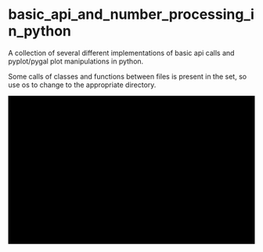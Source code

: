 # basic_api_and_number_processing_in_python
A collection of several different implementations of basic api calls and pyplot/pygal plot manipulations in python.

Some calls of classes and functions between files is present in the set, so use os to change to the appropriate directory.
<?xml version='1.0' encoding='utf-8'?>
<svg xmlns="http://www.w3.org/2000/svg" xmlns:xlink="http://www.w3.org/1999/xlink" id="chart-d021807f-74c3-4e6a-8d99-64e058eb193d" class="pygal-chart" viewBox="0 0 1000 600"><!--Generated with pygal 2.4.0 (lxml) ©Kozea 2012-2016 on 2021-01-29--><!--http://pygal.org--><!--http://github.com/Kozea/pygal--><defs><style type="text/css">#chart-d021807f-74c3-4e6a-8d99-64e058eb193d{-webkit-user-select:none;-webkit-font-smoothing:antialiased;font-family:Consolas,"Liberation Mono",Menlo,Courier,monospace}#chart-d021807f-74c3-4e6a-8d99-64e058eb193d .title{font-family:Consolas,"Liberation Mono",Menlo,Courier,monospace;font-size:16px}#chart-d021807f-74c3-4e6a-8d99-64e058eb193d .legends .legend text{font-family:Consolas,"Liberation Mono",Menlo,Courier,monospace;font-size:14px}#chart-d021807f-74c3-4e6a-8d99-64e058eb193d .axis text{font-family:Consolas,"Liberation Mono",Menlo,Courier,monospace;font-size:10px}#chart-d021807f-74c3-4e6a-8d99-64e058eb193d .axis text.major{font-family:Consolas,"Liberation Mono",Menlo,Courier,monospace;font-size:10px}#chart-d021807f-74c3-4e6a-8d99-64e058eb193d .text-overlay text.value{font-family:Consolas,"Liberation Mono",Menlo,Courier,monospace;font-size:16px}#chart-d021807f-74c3-4e6a-8d99-64e058eb193d .text-overlay text.label{font-family:Consolas,"Liberation Mono",Menlo,Courier,monospace;font-size:10px}#chart-d021807f-74c3-4e6a-8d99-64e058eb193d .tooltip{font-family:Consolas,"Liberation Mono",Menlo,Courier,monospace;font-size:14px}#chart-d021807f-74c3-4e6a-8d99-64e058eb193d text.no_data{font-family:Consolas,"Liberation Mono",Menlo,Courier,monospace;font-size:64px}
#chart-d021807f-74c3-4e6a-8d99-64e058eb193d{background-color:#f8f8f8}#chart-d021807f-74c3-4e6a-8d99-64e058eb193d path,#chart-d021807f-74c3-4e6a-8d99-64e058eb193d line,#chart-d021807f-74c3-4e6a-8d99-64e058eb193d rect,#chart-d021807f-74c3-4e6a-8d99-64e058eb193d circle{-webkit-transition:250ms ease-in;-moz-transition:250ms ease-in;transition:250ms ease-in}#chart-d021807f-74c3-4e6a-8d99-64e058eb193d .graph &gt; .background{fill:#f8f8f8}#chart-d021807f-74c3-4e6a-8d99-64e058eb193d .plot &gt; .background{fill:#ffffff}#chart-d021807f-74c3-4e6a-8d99-64e058eb193d .graph{fill:#333}#chart-d021807f-74c3-4e6a-8d99-64e058eb193d text.no_data{fill:#666}#chart-d021807f-74c3-4e6a-8d99-64e058eb193d .title{fill:#666}#chart-d021807f-74c3-4e6a-8d99-64e058eb193d .legends .legend text{fill:#333}#chart-d021807f-74c3-4e6a-8d99-64e058eb193d .legends .legend:hover text{fill:#666}#chart-d021807f-74c3-4e6a-8d99-64e058eb193d .axis .line{stroke:#666}#chart-d021807f-74c3-4e6a-8d99-64e058eb193d .axis .guide.line{stroke:rgba(0,0,0,0.5)}#chart-d021807f-74c3-4e6a-8d99-64e058eb193d .axis .major.line{stroke:#333}#chart-d021807f-74c3-4e6a-8d99-64e058eb193d .axis text.major{fill:#666}#chart-d021807f-74c3-4e6a-8d99-64e058eb193d .axis.y .guides:hover .guide.line,#chart-d021807f-74c3-4e6a-8d99-64e058eb193d .line-graph .axis.x .guides:hover .guide.line,#chart-d021807f-74c3-4e6a-8d99-64e058eb193d .stackedline-graph .axis.x .guides:hover .guide.line,#chart-d021807f-74c3-4e6a-8d99-64e058eb193d .xy-graph .axis.x .guides:hover .guide.line{stroke:#666}#chart-d021807f-74c3-4e6a-8d99-64e058eb193d .axis .guides:hover text{fill:#666}#chart-d021807f-74c3-4e6a-8d99-64e058eb193d .reactive{fill-opacity:.5;stroke-opacity:.8}#chart-d021807f-74c3-4e6a-8d99-64e058eb193d .ci{stroke:#333}#chart-d021807f-74c3-4e6a-8d99-64e058eb193d .reactive.active,#chart-d021807f-74c3-4e6a-8d99-64e058eb193d .active .reactive{fill-opacity:.9;stroke-opacity:.9;stroke-width:4}#chart-d021807f-74c3-4e6a-8d99-64e058eb193d .ci .reactive.active{stroke-width:1.5}#chart-d021807f-74c3-4e6a-8d99-64e058eb193d .series text{fill:#666}#chart-d021807f-74c3-4e6a-8d99-64e058eb193d .tooltip rect{fill:#ffffff;stroke:#666;-webkit-transition:opacity 250ms ease-in;-moz-transition:opacity 250ms ease-in;transition:opacity 250ms ease-in}#chart-d021807f-74c3-4e6a-8d99-64e058eb193d .tooltip .label{fill:#333}#chart-d021807f-74c3-4e6a-8d99-64e058eb193d .tooltip .label{fill:#333}#chart-d021807f-74c3-4e6a-8d99-64e058eb193d .tooltip .legend{font-size:.8em;fill:rgba(0,0,0,0.5)}#chart-d021807f-74c3-4e6a-8d99-64e058eb193d .tooltip .x_label{font-size:.6em;fill:#666}#chart-d021807f-74c3-4e6a-8d99-64e058eb193d .tooltip .xlink{font-size:.5em;text-decoration:underline}#chart-d021807f-74c3-4e6a-8d99-64e058eb193d .tooltip .value{font-size:1.5em}#chart-d021807f-74c3-4e6a-8d99-64e058eb193d .bound{font-size:.5em}#chart-d021807f-74c3-4e6a-8d99-64e058eb193d .max-value{font-size:.75em;fill:rgba(0,0,0,0.5)}#chart-d021807f-74c3-4e6a-8d99-64e058eb193d .map-element{fill:#ffffff;stroke:rgba(0,0,0,0.5) !important}#chart-d021807f-74c3-4e6a-8d99-64e058eb193d .map-element .reactive{fill-opacity:inherit;stroke-opacity:inherit}#chart-d021807f-74c3-4e6a-8d99-64e058eb193d .color-0,#chart-d021807f-74c3-4e6a-8d99-64e058eb193d .color-0 a:visited{stroke:#333366;fill:#333366}#chart-d021807f-74c3-4e6a-8d99-64e058eb193d .text-overlay .color-0 text{fill:black}
#chart-d021807f-74c3-4e6a-8d99-64e058eb193d text.no_data{text-anchor:middle}#chart-d021807f-74c3-4e6a-8d99-64e058eb193d .guide.line{fill:none}#chart-d021807f-74c3-4e6a-8d99-64e058eb193d .centered{text-anchor:middle}#chart-d021807f-74c3-4e6a-8d99-64e058eb193d .title{text-anchor:middle}#chart-d021807f-74c3-4e6a-8d99-64e058eb193d .legends .legend text{fill-opacity:1}#chart-d021807f-74c3-4e6a-8d99-64e058eb193d .axis.x text{text-anchor:middle}#chart-d021807f-74c3-4e6a-8d99-64e058eb193d .axis.x:not(.web) text[transform]{text-anchor:start}#chart-d021807f-74c3-4e6a-8d99-64e058eb193d .axis.x:not(.web) text[transform].backwards{text-anchor:end}#chart-d021807f-74c3-4e6a-8d99-64e058eb193d .axis.y text{text-anchor:end}#chart-d021807f-74c3-4e6a-8d99-64e058eb193d .axis.y text[transform].backwards{text-anchor:start}#chart-d021807f-74c3-4e6a-8d99-64e058eb193d .axis.y2 text{text-anchor:start}#chart-d021807f-74c3-4e6a-8d99-64e058eb193d .axis.y2 text[transform].backwards{text-anchor:end}#chart-d021807f-74c3-4e6a-8d99-64e058eb193d .axis .guide.line{stroke-dasharray:4,4}#chart-d021807f-74c3-4e6a-8d99-64e058eb193d .axis .major.guide.line{stroke-dasharray:6,6}#chart-d021807f-74c3-4e6a-8d99-64e058eb193d .horizontal .axis.y .guide.line,#chart-d021807f-74c3-4e6a-8d99-64e058eb193d .horizontal .axis.y2 .guide.line,#chart-d021807f-74c3-4e6a-8d99-64e058eb193d .vertical .axis.x .guide.line{opacity:0}#chart-d021807f-74c3-4e6a-8d99-64e058eb193d .horizontal .axis.always_show .guide.line,#chart-d021807f-74c3-4e6a-8d99-64e058eb193d .vertical .axis.always_show .guide.line{opacity:1 !important}#chart-d021807f-74c3-4e6a-8d99-64e058eb193d .axis.y .guides:hover .guide.line,#chart-d021807f-74c3-4e6a-8d99-64e058eb193d .axis.y2 .guides:hover .guide.line,#chart-d021807f-74c3-4e6a-8d99-64e058eb193d .axis.x .guides:hover .guide.line{opacity:1}#chart-d021807f-74c3-4e6a-8d99-64e058eb193d .axis .guides:hover text{opacity:1}#chart-d021807f-74c3-4e6a-8d99-64e058eb193d .nofill{fill:none}#chart-d021807f-74c3-4e6a-8d99-64e058eb193d .subtle-fill{fill-opacity:.2}#chart-d021807f-74c3-4e6a-8d99-64e058eb193d .dot{stroke-width:1px;fill-opacity:1}#chart-d021807f-74c3-4e6a-8d99-64e058eb193d .dot.active{stroke-width:5px}#chart-d021807f-74c3-4e6a-8d99-64e058eb193d .dot.negative{fill:transparent}#chart-d021807f-74c3-4e6a-8d99-64e058eb193d text,#chart-d021807f-74c3-4e6a-8d99-64e058eb193d tspan{stroke:none !important}#chart-d021807f-74c3-4e6a-8d99-64e058eb193d .series text.active{opacity:1}#chart-d021807f-74c3-4e6a-8d99-64e058eb193d .tooltip rect{fill-opacity:.95;stroke-width:.5}#chart-d021807f-74c3-4e6a-8d99-64e058eb193d .tooltip text{fill-opacity:1}#chart-d021807f-74c3-4e6a-8d99-64e058eb193d .showable{visibility:hidden}#chart-d021807f-74c3-4e6a-8d99-64e058eb193d .showable.shown{visibility:visible}#chart-d021807f-74c3-4e6a-8d99-64e058eb193d .gauge-background{fill:rgba(229,229,229,1);stroke:none}#chart-d021807f-74c3-4e6a-8d99-64e058eb193d .bg-lines{stroke:#f8f8f8;stroke-width:2px}</style><script type="text/javascript">window.pygal = window.pygal || {};window.pygal.config = window.pygal.config || {};window.pygal.config['d021807f-74c3-4e6a-8d99-64e058eb193d'] = {"allow_interruptions": false, "box_mode": "extremes", "classes": ["pygal-chart"], "css": ["file://style.css", "file://graph.css"], "defs": [], "disable_xml_declaration": false, "dots_size": 2.5, "dynamic_print_values": false, "explicit_size": false, "fill": false, "force_uri_protocol": "https", "formatter": null, "half_pie": false, "height": 600, "include_x_axis": false, "inner_radius": 0, "interpolate": null, "interpolation_parameters": {}, "interpolation_precision": 250, "inverse_y_axis": false, "js": ["//kozea.github.io/pygal.js/2.0.x/pygal-tooltips.min.js"], "label_font_size": 14, "legend_at_bottom": false, "legend_at_bottom_columns": null, "legend_box_size": 12, "logarithmic": false, "major_label_font_size": 18, "margin": 20, "margin_bottom": null, "margin_left": null, "margin_right": null, "margin_top": null, "max_scale": 16, "min_scale": 4, "missing_value_fill_truncation": "x", "no_data_text": "No data", "no_prefix": false, "order_min": null, "pretty_print": false, "print_labels": false, "print_values": false, "print_values_position": "center", "print_zeroes": true, "range": null, "rounded_bars": null, "secondary_range": null, "show_dots": true, "show_legend": false, "show_minor_x_labels": true, "show_minor_y_labels": true, "show_only_major_dots": false, "show_x_guides": false, "show_x_labels": true, "show_y_guides": false, "show_y_labels": true, "spacing": 10, "stack_from_top": false, "strict": false, "stroke": true, "stroke_style": null, "style": {"background": "#f8f8f8", "ci_colors": [], "colors": ["#333366", "#3c3c79", "#46468c", "#4f4f9f", "#5d5dae", "#6f6fb7", "#8282c1", "#9595ca", "#a8a8d4", "#bbbbdd"], "font_family": "Consolas, \"Liberation Mono\", Menlo, Courier, monospace", "foreground": "#333", "foreground_strong": "#666", "foreground_subtle": "rgba(0, 0 , 0, 0.5)", "guide_stroke_dasharray": "4,4", "label_font_family": "Consolas, \"Liberation Mono\", Menlo, Courier, monospace", "label_font_size": 10, "legend_font_family": "Consolas, \"Liberation Mono\", Menlo, Courier, monospace", "legend_font_size": 14, "major_guide_stroke_dasharray": "6,6", "major_label_font_family": "Consolas, \"Liberation Mono\", Menlo, Courier, monospace", "major_label_font_size": 10, "no_data_font_family": "Consolas, \"Liberation Mono\", Menlo, Courier, monospace", "no_data_font_size": 64, "opacity": ".5", "opacity_hover": ".9", "plot_background": "#ffffff", "stroke_opacity": ".8", "stroke_opacity_hover": ".9", "title_font_family": "Consolas, \"Liberation Mono\", Menlo, Courier, monospace", "title_font_size": 16, "tooltip_font_family": "Consolas, \"Liberation Mono\", Menlo, Courier, monospace", "tooltip_font_size": 14, "transition": "250ms ease-in", "value_background": "rgba(229, 229, 229, 1)", "value_colors": [], "value_font_family": "Consolas, \"Liberation Mono\", Menlo, Courier, monospace", "value_font_size": 16, "value_label_font_family": "Consolas, \"Liberation Mono\", Menlo, Courier, monospace", "value_label_font_size": 10}, "title": "Most Commented Discussions on Hacker News", "title_font_size": 24, "tooltip_border_radius": 0, "tooltip_fancy_mode": true, "truncate_label": 15, "truncate_legend": null, "width": 1000, "x_label_rotation": 45, "x_labels": ["Robinhood is limiting purchases of stocks: AMC, Blackberry, Nokia, and GameStop", "Robinhood Play Store listing went from 329K reviews to 180K in few hours", "Open-source, not open-contribution", "Protocols, Not Platforms: A Technological Approach to Free Speech (2019)", "Robinhood is said to draw on bank credit lines amid tumult", "Coinbase announces proposed direct listing", "EU citizens\u2019 rights are under threat from anti-encryption proposals", "Losing faith in UX", "Shift to Remote Work Based on 7k HN Who Is Hiring Posts", "OpenBSD on the Lenovo ThinkPad X1 Nano", "High Short Interest Stocks", "How to Be Clear", "What am I running inside my bash? (2014)", "Hotwire: A new old way to build web apps", "Show HN: A usable eBook reader inside a browser (azw3, mobi, ePub, pdf)", "JackTrip WebRTC: high quality, uncompressed, low-delay audio streaming", "A framework that makes things worse on purpose", "Plotnine: Grammar of Graphics for Python (2019)", "The modern clock; a study of time keeping mechanism (1905)", "VM Manager: Operate large Compute Engine fleets with ease", "Open Source Mission Control Software from NASA", "Strengths, weaknesses, opportunities, and threats facing the GNU Autotools", "Analyzing and breaking an externally encrypted HDD", "Cuffless device delivers clinically accurate blood pressure measurements", "Interest rates have been declining globally for the past 700 years (2020)", "Ontology of Psychiatric Conditions: Taxometrics", "New online tool reveals Raphael's Sistine Chapel cartoons in stunning detail", "HackerRank (YC S11) Is Hiring", "Habitat 67, Montreal's 'failed dream'", "Show HN: krunvm \u2013 Create and run lightweight VMs from OCI images"], "x_labels_major": null, "x_labels_major_count": null, "x_labels_major_every": null, "x_title": null, "xrange": null, "y_label_rotation": 0, "y_labels": null, "y_labels_major": null, "y_labels_major_count": null, "y_labels_major_every": null, "y_title": null, "zero": 0, "legends": [""]}</script><script type="text/javascript" xlink:href="https://kozea.github.io/pygal.js/2.0.x/pygal-tooltips.min.js"/></defs><title>Most Commented Discussions on Hacker News</title><g class="graph bar-graph vertical"><rect x="0" y="0" width="1000" height="600" class="background"/><g transform="translate(54, 46)" class="plot"><rect x="0" y="0" width="882.3603896932107" height="460.3603896932107" class="background"/><g class="axis y"><g class="guides"><text x="-5" y="455.0073052760336" class="major">0</text><title>0</title></g><g class="guides"><text x="-5" y="427.2023919055024" class="">100</text><title>100</title></g><g class="guides"><text x="-5" y="399.39747853497124" class="">200</text><title>200</title></g><g class="guides"><text x="-5" y="371.59256516444003" class="">300</text><title>300</title></g><g class="guides"><text x="-5" y="343.7876517939088" class="">400</text><title>400</title></g><g class="guides"><text x="-5" y="315.98273842337767" class="major">500</text><title>500</title></g><g class="guides"><text x="-5" y="288.17782505284646" class="">600</text><title>600</title></g><g class="guides"><text x="-5" y="260.37291168231525" class="">700</text><title>700</title></g><g class="guides"><text x="-5" y="232.56799831178407" class="">800</text><title>800</title></g><g class="guides"><text x="-5" y="204.76308494125288" class="">900</text><title>900</title></g><g class="guides"><text x="-5" y="176.95817157072173" class="major">1000</text><title>1000</title></g><g class="guides"><text x="-5" y="149.15325820019052" class="">1100</text><title>1100</title></g><g class="guides"><text x="-5" y="121.34834482965937" class="">1200</text><title>1200</title></g><g class="guides"><text x="-5" y="93.54343145912816" class="">1300</text><title>1300</title></g><g class="guides"><text x="-5" y="65.738518088597" class="">1400</text><title>1400</title></g><g class="guides"><text x="-5" y="37.933604718065794" class="major">1500</text><title>1500</title></g></g><g class="axis x"><path d="M0.000000 0.000000 v460.360390" class="line"/><g class="guides"><path d="M31.108860 0.000000 v460.360390" class="guide line"/><text x="31.10885989302986" y="475.3603896932107" class="" transform="rotate(45 31.108860 475.360390)">Robinhood is l…</text><title>Robinhood is limiting purchases of stocks: AMC, Blackberry, Nokia, and GameStop</title></g><g class="guides"><path d="M59.389642 0.000000 v460.360390" class="guide line"/><text x="59.389641613966106" y="475.3603896932107" class="" transform="rotate(45 59.389642 475.360390)">Robinhood Play…</text><title>Robinhood Play Store listing went from 329K reviews to 180K in few hours</title></g><g class="guides"><path d="M87.670423 0.000000 v460.360390" class="guide line"/><text x="87.67042333490234" y="475.3603896932107" class="" transform="rotate(45 87.670423 475.360390)">Open-source, n…</text><title>Open-source, not open-contribution</title></g><g class="guides"><path d="M115.951205 0.000000 v460.360390" class="guide line"/><text x="115.95120505583857" y="475.3603896932107" class="" transform="rotate(45 115.951205 475.360390)">Protocols, Not…</text><title>Protocols, Not Platforms: A Technological Approach to Free Speech (2019)</title></g><g class="guides"><path d="M144.231987 0.000000 v460.360390" class="guide line"/><text x="144.2319867767748" y="475.3603896932107" class="" transform="rotate(45 144.231987 475.360390)">Robinhood is s…</text><title>Robinhood is said to draw on bank credit lines amid tumult</title></g><g class="guides"><path d="M172.512768 0.000000 v460.360390" class="guide line"/><text x="172.51276849771105" y="475.3603896932107" class="" transform="rotate(45 172.512768 475.360390)">Coinbase annou…</text><title>Coinbase announces proposed direct listing</title></g><g class="guides"><path d="M200.793550 0.000000 v460.360390" class="guide line"/><text x="200.79355021864728" y="475.3603896932107" class="" transform="rotate(45 200.793550 475.360390)">EU citizens’ r…</text><title>EU citizens’ rights are under threat from anti-encryption proposals</title></g><g class="guides"><path d="M229.074332 0.000000 v460.360390" class="guide line"/><text x="229.07433193958354" y="475.3603896932107" class="" transform="rotate(45 229.074332 475.360390)">Losing faith i…</text><title>Losing faith in UX</title></g><g class="guides"><path d="M257.355114 0.000000 v460.360390" class="guide line"/><text x="257.35511366051975" y="475.3603896932107" class="" transform="rotate(45 257.355114 475.360390)">Shift to Remot…</text><title>Shift to Remote Work Based on 7k HN Who Is Hiring Posts</title></g><g class="guides"><path d="M285.635895 0.000000 v460.360390" class="guide line"/><text x="285.635895381456" y="475.3603896932107" class="" transform="rotate(45 285.635895 475.360390)">OpenBSD on the…</text><title>OpenBSD on the Lenovo ThinkPad X1 Nano</title></g><g class="guides"><path d="M313.916677 0.000000 v460.360390" class="guide line"/><text x="313.91667710239227" y="475.3603896932107" class="" transform="rotate(45 313.916677 475.360390)">High Short Int…</text><title>High Short Interest Stocks</title></g><g class="guides"><path d="M342.197459 0.000000 v460.360390" class="guide line"/><text x="342.19745882332853" y="475.3603896932107" class="" transform="rotate(45 342.197459 475.360390)">How to Be Clear</text></g><g class="guides"><path d="M370.478241 0.000000 v460.360390" class="guide line"/><text x="370.47824054426474" y="475.3603896932107" class="" transform="rotate(45 370.478241 475.360390)">What am I runn…</text><title>What am I running inside my bash? (2014)</title></g><g class="guides"><path d="M398.759022 0.000000 v460.360390" class="guide line"/><text x="398.759022265201" y="475.3603896932107" class="" transform="rotate(45 398.759022 475.360390)">Hotwire: A new…</text><title>Hotwire: A new old way to build web apps</title></g><g class="guides"><path d="M427.039804 0.000000 v460.360390" class="guide line"/><text x="427.03980398613714" y="475.3603896932107" class="" transform="rotate(45 427.039804 475.360390)">Show HN: A usa…</text><title>Show HN: A usable eBook reader inside a browser (azw3, mobi, ePub, pdf)</title></g><g class="guides"><path d="M455.320586 0.000000 v460.360390" class="guide line"/><text x="455.3205857070735" y="475.3603896932107" class="" transform="rotate(45 455.320586 475.360390)">JackTrip WebRT…</text><title>JackTrip WebRTC: high quality, uncompressed, low-delay audio streaming</title></g><g class="guides"><path d="M483.601367 0.000000 v460.360390" class="guide line"/><text x="483.6013674280097" y="475.3603896932107" class="" transform="rotate(45 483.601367 475.360390)">A framework th…</text><title>A framework that makes things worse on purpose</title></g><g class="guides"><path d="M511.882149 0.000000 v460.360390" class="guide line"/><text x="511.882149148946" y="475.3603896932107" class="" transform="rotate(45 511.882149 475.360390)">Plotnine: Gram…</text><title>Plotnine: Grammar of Graphics for Python (2019)</title></g><g class="guides"><path d="M540.162931 0.000000 v460.360390" class="guide line"/><text x="540.1629308698822" y="475.3603896932107" class="" transform="rotate(45 540.162931 475.360390)">The modern clo…</text><title>The modern clock; a study of time keeping mechanism (1905)</title></g><g class="guides"><path d="M568.443713 0.000000 v460.360390" class="guide line"/><text x="568.4437125908184" y="475.3603896932107" class="" transform="rotate(45 568.443713 475.360390)">VM Manager: Op…</text><title>VM Manager: Operate large Compute Engine fleets with ease</title></g><g class="guides"><path d="M596.724494 0.000000 v460.360390" class="guide line"/><text x="596.7244943117547" y="475.3603896932107" class="" transform="rotate(45 596.724494 475.360390)">Open Source Mi…</text><title>Open Source Mission Control Software from NASA</title></g><g class="guides"><path d="M625.005276 0.000000 v460.360390" class="guide line"/><text x="625.0052760326909" y="475.3603896932107" class="" transform="rotate(45 625.005276 475.360390)">Strengths, wea…</text><title>Strengths, weaknesses, opportunities, and threats facing the GNU Autotools</title></g><g class="guides"><path d="M653.286058 0.000000 v460.360390" class="guide line"/><text x="653.2860577536271" y="475.3603896932107" class="" transform="rotate(45 653.286058 475.360390)">Analyzing and …</text><title>Analyzing and breaking an externally encrypted HDD</title></g><g class="guides"><path d="M681.566839 0.000000 v460.360390" class="guide line"/><text x="681.5668394745634" y="475.3603896932107" class="" transform="rotate(45 681.566839 475.360390)">Cuffless devic…</text><title>Cuffless device delivers clinically accurate blood pressure measurements</title></g><g class="guides"><path d="M709.847621 0.000000 v460.360390" class="guide line"/><text x="709.8476211954996" y="475.3603896932107" class="" transform="rotate(45 709.847621 475.360390)">Interest rates…</text><title>Interest rates have been declining globally for the past 700 years (2020)</title></g><g class="guides"><path d="M738.128403 0.000000 v460.360390" class="guide line"/><text x="738.1284029164358" y="475.3603896932107" class="" transform="rotate(45 738.128403 475.360390)">Ontology of Ps…</text><title>Ontology of Psychiatric Conditions: Taxometrics</title></g><g class="guides"><path d="M766.409185 0.000000 v460.360390" class="guide line"/><text x="766.409184637372" y="475.3603896932107" class="" transform="rotate(45 766.409185 475.360390)">New online too…</text><title>New online tool reveals Raphael's Sistine Chapel cartoons in stunning detail</title></g><g class="guides"><path d="M794.689966 0.000000 v460.360390" class="guide line"/><text x="794.6899663583083" y="475.3603896932107" class="" transform="rotate(45 794.689966 475.360390)">HackerRank (YC…</text><title>HackerRank (YC S11) Is Hiring</title></g><g class="guides"><path d="M822.970748 0.000000 v460.360390" class="guide line"/><text x="822.9707480792445" y="475.3603896932107" class="" transform="rotate(45 822.970748 475.360390)">Habitat 67, Mo…</text><title>Habitat 67, Montreal's 'failed dream'</title></g><g class="guides"><path d="M851.251530 0.000000 v460.360390" class="guide line"/><text x="851.2515298001807" y="475.3603896932107" class="" transform="rotate(45 851.251530 475.360390)">Show HN: krunv…</text><title>Show HN: krunvm – Create and run lightweight VMs from OCI images</title></g></g><g class="series serie-0 color-0"><g class="bars"><g class="bar"><a target="_blank" xlink:href="http://news.ycombinator.com/item?id=25941431"><desc class="xlink">http://news.ycombinator.com/item?id=25941431</desc><rect x="20.158541210683353" y="8.853084417177115" rx="0" ry="0" width="21.900637364693026" height="442.6542208588565" class="rect reactive tooltip-trigger"/><desc class="value">1592</desc><desc class="x centered">31.108859893029866</desc><desc class="y centered">230.18019484660536</desc><desc class="x_label">Robinhood is limiting purchases of stocks: AMC, Blackberry, Nokia, and GameStop</desc></a></g><g class="bar"><a target="_blank" xlink:href="http://news.ycombinator.com/item?id=25951390"><desc class="xlink">http://news.ycombinator.com/item?id=25951390</desc><rect x="48.43932293161958" y="370.59500736778784" rx="0" ry="0" width="21.900637364693026" height="80.91229790824576" class="rect reactive tooltip-trigger"/><desc class="value">291</desc><desc class="x centered">59.38964161396609</desc><desc class="y centered">411.05115632191075</desc><desc class="x_label">Robinhood Play Store listing went from 329K reviews to 180K in few hours</desc></a></g><g class="bar"><a target="_blank" xlink:href="http://news.ycombinator.com/item?id=25940195"><desc class="xlink">http://news.ycombinator.com/item?id=25940195</desc><rect x="76.72010465255583" y="371.9852530363144" rx="0" ry="0" width="21.900637364693026" height="79.52205223971919" class="rect reactive tooltip-trigger"/><desc class="value">286</desc><desc class="x centered">87.67042333490235</desc><desc class="y centered">411.746279156174</desc><desc class="x_label">Open-source, not open-contribution</desc></a></g><g class="bar"><a target="_blank" xlink:href="http://news.ycombinator.com/item?id=25942632"><desc class="xlink">http://news.ycombinator.com/item?id=25942632</desc><rect x="105.00088637349207" y="388.9462501923384" rx="0" ry="0" width="21.900637364693026" height="62.56105508369518" class="rect reactive tooltip-trigger"/><desc class="value">225</desc><desc class="x centered">115.95120505583859</desc><desc class="y centered">420.22677773418604</desc><desc class="x_label">Protocols, Not Platforms: A Technological Approach to Free Speech (2019)</desc></a></g><g class="bar"><a target="_blank" xlink:href="http://news.ycombinator.com/item?id=25950685"><desc class="xlink">http://news.ycombinator.com/item?id=25950685</desc><rect x="133.2816680944283" y="395.34138026756057" rx="0" ry="0" width="21.900637364693026" height="56.16592500847304" class="rect reactive tooltip-trigger"/><desc class="value">202</desc><desc class="x centered">144.23198677677482</desc><desc class="y centered">423.4243427717971</desc><desc class="x_label">Robinhood is said to draw on bank credit lines amid tumult</desc></a></g><g class="bar"><a target="_blank" xlink:href="http://news.ycombinator.com/item?id=25947467"><desc class="xlink">http://news.ycombinator.com/item?id=25947467</desc><rect x="161.56244981536454" y="409.2438369528262" rx="0" ry="0" width="21.900637364693026" height="42.263468323207405" class="rect reactive tooltip-trigger"/><desc class="value">152</desc><desc class="x centered">172.51276849771105</desc><desc class="y centered">430.37557111442993</desc><desc class="x_label">Coinbase announces proposed direct listing</desc></a></g><g class="bar"><a target="_blank" xlink:href="http://news.ycombinator.com/item?id=25940566"><desc class="xlink">http://news.ycombinator.com/item?id=25940566</desc><rect x="189.8432315363008" y="414.80481962693244" rx="0" ry="0" width="21.900637364693026" height="36.70248564910116" class="rect reactive tooltip-trigger"/><desc class="value">132</desc><desc class="x centered">200.7935502186473</desc><desc class="y centered">433.156062451483</desc><desc class="x_label">EU citizens’ rights are under threat from anti-encryption proposals</desc></a></g><g class="bar"><a target="_blank" xlink:href="http://news.ycombinator.com/item?id=25950351"><desc class="xlink">http://news.ycombinator.com/item?id=25950351</desc><rect x="218.12401325723704" y="431.76581678295645" rx="0" ry="0" width="21.900637364693026" height="19.741488493077156" class="rect reactive tooltip-trigger"/><desc class="value">71</desc><desc class="x centered">229.07433193958354</desc><desc class="y centered">441.63656102949506</desc><desc class="x_label">Losing faith in UX</desc></a></g><g class="bar"><a target="_blank" xlink:href="http://news.ycombinator.com/item?id=25944922"><desc class="xlink">http://news.ycombinator.com/item?id=25944922</desc><rect x="246.4047949781733" y="438.1609468581786" rx="0" ry="0" width="21.900637364693026" height="13.346358417855015" class="rect reactive tooltip-trigger"/><desc class="value">48</desc><desc class="x centered">257.3551136605198</desc><desc class="y centered">444.8341260671061</desc><desc class="x_label">Shift to Remote Work Based on 7k HN Who Is Hiring Posts</desc></a></g><g class="bar"><a target="_blank" xlink:href="http://news.ycombinator.com/item?id=25949784"><desc class="xlink">http://news.ycombinator.com/item?id=25949784</desc><rect x="274.68557669910956" y="438.71704512558927" rx="0" ry="0" width="21.900637364693026" height="12.79026015044434" class="rect reactive tooltip-trigger"/><desc class="value">46</desc><desc class="x centered">285.63589538145607</desc><desc class="y centered">445.1121752008114</desc><desc class="x_label">OpenBSD on the Lenovo ThinkPad X1 Nano</desc></a></g><g class="bar"><a target="_blank" xlink:href="http://news.ycombinator.com/item?id=25950838"><desc class="xlink">http://news.ycombinator.com/item?id=25950838</desc><rect x="302.9663584200457" y="438.99509425929455" rx="0" ry="0" width="21.900637364693026" height="12.512211016739059" class="rect reactive tooltip-trigger"/><desc class="value">45</desc><desc class="x centered">313.9166771023922</desc><desc class="y centered">445.25119976766405</desc><desc class="x_label">High Short Interest Stocks</desc></a></g><g class="bar"><a target="_blank" xlink:href="http://news.ycombinator.com/item?id=25944236"><desc class="xlink">http://news.ycombinator.com/item?id=25944236</desc><rect x="331.24714014098197" y="441.49753646264236" rx="0" ry="0" width="21.900637364693026" height="10.009768813391247" class="rect reactive tooltip-trigger"/><desc class="value">36</desc><desc class="x centered">342.1974588233285</desc><desc class="y centered">446.502420869338</desc><desc class="x_label">How to Be Clear</desc></a></g><g class="bar"><a target="_blank" xlink:href="http://news.ycombinator.com/item?id=25944866"><desc class="xlink">http://news.ycombinator.com/item?id=25944866</desc><rect x="359.5279218619183" y="442.053634730053" rx="0" ry="0" width="21.900637364693026" height="9.453670545980629" class="rect reactive tooltip-trigger"/><desc class="value">34</desc><desc class="x centered">370.4782405442648</desc><desc class="y centered">446.7804700030433</desc><desc class="x_label">What am I running inside my bash? (2014)</desc></a></g><g class="bar"><a target="_blank" xlink:href="http://news.ycombinator.com/item?id=25942864"><desc class="xlink">http://news.ycombinator.com/item?id=25942864</desc><rect x="387.8087035828545" y="442.053634730053" rx="0" ry="0" width="21.900637364693026" height="9.453670545980629" class="rect reactive tooltip-trigger"/><desc class="value">34</desc><desc class="x centered">398.759022265201</desc><desc class="y centered">446.7804700030433</desc><desc class="x_label">Hotwire: A new old way to build web apps</desc></a></g><g class="bar"><a target="_blank" xlink:href="http://news.ycombinator.com/item?id=25948797"><desc class="xlink">http://news.ycombinator.com/item?id=25948797</desc><rect x="416.08948530379075" y="442.6097329974636" rx="0" ry="0" width="21.900637364693026" height="8.89757227857001" class="rect reactive tooltip-trigger"/><desc class="value">32</desc><desc class="x centered">427.03980398613726</desc><desc class="y centered">447.0585191367486</desc><desc class="x_label">Show HN: A usable eBook reader inside a browser (azw3, mobi, ePub, pdf)</desc></a></g><g class="bar"><a target="_blank" xlink:href="http://news.ycombinator.com/item?id=25942829"><desc class="xlink">http://news.ycombinator.com/item?id=25942829</desc><rect x="444.37026702472696" y="444.5560769334008" rx="0" ry="0" width="21.900637364693026" height="6.951228342632817" class="rect reactive tooltip-trigger"/><desc class="value">25</desc><desc class="x centered">455.32058570707346</desc><desc class="y centered">448.0316911047172</desc><desc class="x_label">JackTrip WebRTC: high quality, uncompressed, low-delay audio streaming</desc></a></g><g class="bar"><a target="_blank" xlink:href="http://news.ycombinator.com/item?id=25950720"><desc class="xlink">http://news.ycombinator.com/item?id=25950720</desc><rect x="472.65104874566316" y="446.22437173563264" rx="0" ry="0" width="21.900637364693026" height="5.282933540400961" class="rect reactive tooltip-trigger"/><desc class="value">19</desc><desc class="x centered">483.60136742800967</desc><desc class="y centered">448.86583850583315</desc><desc class="x_label">A framework that makes things worse on purpose</desc></a></g><g class="bar"><a target="_blank" xlink:href="http://news.ycombinator.com/item?id=25948840"><desc class="xlink">http://news.ycombinator.com/item?id=25948840</desc><rect x="500.93183046659937" y="446.502420869338" rx="0" ry="0" width="21.900637364693026" height="5.0048844066956235" class="rect reactive tooltip-trigger"/><desc class="value">18</desc><desc class="x centered">511.88214914894587</desc><desc class="y centered">449.0048630726858</desc><desc class="x_label">Plotnine: Grammar of Graphics for Python (2019)</desc></a></g><g class="bar"><a target="_blank" xlink:href="http://news.ycombinator.com/item?id=25939305"><desc class="xlink">http://news.ycombinator.com/item?id=25939305</desc><rect x="529.2126121875356" y="447.0585191367486" rx="0" ry="0" width="21.900637364693026" height="4.448786139285005" class="rect reactive tooltip-trigger"/><desc class="value">16</desc><desc class="x centered">540.1629308698821</desc><desc class="y centered">449.2829122063911</desc><desc class="x_label">The modern clock; a study of time keeping mechanism (1905)</desc></a></g><g class="bar"><a target="_blank" xlink:href="http://news.ycombinator.com/item?id=25945237"><desc class="xlink">http://news.ycombinator.com/item?id=25945237</desc><rect x="557.4933939084718" y="447.33656827045394" rx="0" ry="0" width="21.900637364693026" height="4.170737005579667" class="rect reactive tooltip-trigger"/><desc class="value">15</desc><desc class="x centered">568.4437125908183</desc><desc class="y centered">449.4219367732438</desc><desc class="x_label">VM Manager: Operate large Compute Engine fleets with ease</desc></a></g><g class="bar"><a target="_blank" xlink:href="http://news.ycombinator.com/item?id=25950487"><desc class="xlink">http://news.ycombinator.com/item?id=25950487</desc><rect x="585.774175629408" y="448.4487648052752" rx="0" ry="0" width="21.900637364693026" height="3.0585404707584303" class="rect reactive tooltip-trigger"/><desc class="value">11</desc><desc class="x centered">596.7244943117545</desc><desc class="y centered">449.9780350406544</desc><desc class="x_label">Open Source Mission Control Software from NASA</desc></a></g><g class="bar"><a target="_blank" xlink:href="http://news.ycombinator.com/item?id=25926573"><desc class="xlink">http://news.ycombinator.com/item?id=25926573</desc><rect x="614.0549573503444" y="449.0048630726858" rx="0" ry="0" width="21.900637364693026" height="2.5024422033478118" class="rect reactive tooltip-trigger"/><desc class="value">9</desc><desc class="x centered">625.0052760326909</desc><desc class="y centered">450.25608417435967</desc><desc class="x_label">Strengths, weaknesses, opportunities, and threats facing the GNU Autotools</desc></a></g><g class="bar"><a target="_blank" xlink:href="http://news.ycombinator.com/item?id=25947281"><desc class="xlink">http://news.ycombinator.com/item?id=25947281</desc><rect x="642.3357390712805" y="449.2829122063911" rx="0" ry="0" width="21.900637364693026" height="2.224393069642531" class="rect reactive tooltip-trigger"/><desc class="value">8</desc><desc class="x centered">653.286057753627</desc><desc class="y centered">450.3951087412123</desc><desc class="x_label">Analyzing and breaking an externally encrypted HDD</desc></a></g><g class="bar"><a target="_blank" xlink:href="http://news.ycombinator.com/item?id=25951805"><desc class="xlink">http://news.ycombinator.com/item?id=25951805</desc><rect x="670.6165207922168" y="449.8390104738017" rx="0" ry="0" width="21.900637364693026" height="1.6682948022319124" class="rect reactive tooltip-trigger"/><desc class="value">6</desc><desc class="x centered">681.5668394745633</desc><desc class="y centered">450.67315787491765</desc><desc class="x_label">Cuffless device delivers clinically accurate blood pressure measurements</desc></a></g><g class="bar"><a target="_blank" xlink:href="http://news.ycombinator.com/item?id=25951516"><desc class="xlink">http://news.ycombinator.com/item?id=25951516</desc><rect x="698.8973025131531" y="450.11705960750703" rx="0" ry="0" width="21.900637364693026" height="1.3902456685265747" class="rect reactive tooltip-trigger"/><desc class="value">5</desc><desc class="x centered">709.8476211954996</desc><desc class="y centered">450.81218244177035</desc><desc class="x_label">Interest rates have been declining globally for the past 700 years (2020)</desc></a></g><g class="bar"><a target="_blank" xlink:href="http://news.ycombinator.com/item?id=25940676"><desc class="xlink">http://news.ycombinator.com/item?id=25940676</desc><rect x="727.1780842340893" y="450.11705960750703" rx="0" ry="0" width="21.900637364693026" height="1.3902456685265747" class="rect reactive tooltip-trigger"/><desc class="value">5</desc><desc class="x centered">738.1284029164358</desc><desc class="y centered">450.81218244177035</desc><desc class="x_label">Ontology of Psychiatric Conditions: Taxometrics</desc></a></g><g class="bar"><a target="_blank" xlink:href="http://news.ycombinator.com/item?id=25924741"><desc class="xlink">http://news.ycombinator.com/item?id=25924741</desc><rect x="755.4588659550255" y="450.67315787491765" rx="0" ry="0" width="21.900637364693026" height="0.8341474011159562" class="rect reactive tooltip-trigger"/><desc class="value">3</desc><desc class="x centered">766.409184637372</desc><desc class="y centered">451.0902315754756</desc><desc class="x_label">New online tool reveals Raphael's Sistine Chapel cartoons in stunning detail</desc></a></g><g class="bar"><a target="_blank" xlink:href="http://news.ycombinator.com/item?id=25952101"><desc class="xlink">http://news.ycombinator.com/item?id=25952101</desc><rect x="783.7396476759618" y="451.5073052760336" rx="0" ry="0" width="21.900637364693026" height="0.0" class="rect reactive tooltip-trigger"/><desc class="value">0</desc><desc class="x centered">794.6899663583083</desc><desc class="y centered">451.5073052760336</desc><desc class="x_label">HackerRank (YC S11) Is Hiring</desc></a></g><g class="bar"><a target="_blank" xlink:href="http://news.ycombinator.com/item?id=25940074"><desc class="xlink">http://news.ycombinator.com/item?id=25940074</desc><rect x="812.020429396898" y="451.5073052760336" rx="0" ry="0" width="21.900637364693026" height="0.0" class="rect reactive tooltip-trigger"/><desc class="value">0</desc><desc class="x centered">822.9707480792445</desc><desc class="y centered">451.5073052760336</desc><desc class="x_label">Habitat 67, Montreal's 'failed dream'</desc></a></g><g class="bar"><a target="_blank" xlink:href="http://news.ycombinator.com/item?id=25939995"><desc class="xlink">http://news.ycombinator.com/item?id=25939995</desc><rect x="840.3012111178342" y="451.5073052760336" rx="0" ry="0" width="21.900637364693026" height="0.0" class="rect reactive tooltip-trigger"/><desc class="value">0</desc><desc class="x centered">851.2515298001807</desc><desc class="y centered">451.5073052760336</desc><desc class="x_label">Show HN: krunvm – Create and run lightweight VMs from OCI images</desc></a></g></g></g></g><g class="titles"><text x="500.0" y="26" class="title plot_title">Most Commented Discussions on Hacker News</text></g><g transform="translate(54, 46)" class="plot overlay"><g class="series serie-0 color-0"/></g><g transform="translate(54, 46)" class="plot text-overlay"><g class="series serie-0 color-0"/></g><g transform="translate(54, 46)" class="plot tooltip-overlay"><g transform="translate(0 0)" style="opacity: 0" class="tooltip"><rect rx="0" ry="0" width="0" height="0" class="tooltip-box"/><g class="text"/></g></g></g></svg>
